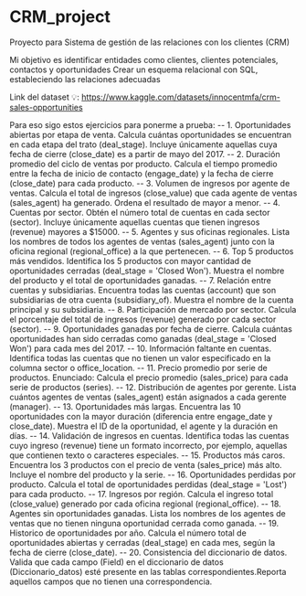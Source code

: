 # CRM_project

Proyecto para Sistema de gestión de las relaciones con los clientes (CRM)

Mi objetivo es identificar entidades como clientes, clientes potenciales, contactos y oportunidades
Crear un esquema relacional con SQL, estableciendo las relaciones adecuadas

Link del dataset 💡: https://www.kaggle.com/datasets/innocentmfa/crm-sales-opportunities

Para eso sigo estos ejercicios para ponerme a prueba:
-- 1. Oportunidades abiertas por etapa de venta. Calcula cuántas oportunidades se encuentran en cada etapa del trato (deal_stage). Incluye únicamente aquellas cuya fecha de cierre (close_date) es a partir de mayo del 2017.
-- 2. Duración promedio del ciclo de ventas por producto. Calcula el tiempo promedio entre la fecha de inicio de contacto (engage_date) y la fecha de cierre (close_date) para cada producto.
-- 3. Volumen de ingresos por agente de ventas. Calcula el total de ingresos (close_value) que cada agente de ventas (sales_agent) ha generado. Ordena el resultado de mayor a menor.
-- 4. Cuentas por sector. Obtén el número total de cuentas en cada sector (sector). Incluye únicamente aquellas cuentas que tienen ingresos (revenue) mayores a $15000.
-- 5. Agentes y sus oficinas regionales. Lista los nombres de todos los agentes de ventas (sales_agent) junto con la oficina regional (regional_office) a la que pertenecen.
-- 6. Top 5 productos más vendidos. Identifica los 5 productos con mayor cantidad de oportunidades cerradas (deal_stage = 'Closed Won'). Muestra el nombre del producto y el total de oportunidades ganadas.
-- 7. Relación entre cuentas y subsidiarias. Encuentra todas las cuentas (account) que son subsidiarias de otra cuenta (subsidiary_of). Muestra el nombre de la cuenta principal y su subsidiaria.
-- 8. Participación de mercado por sector. Calcula el porcentaje del total de ingresos (revenue) generado por cada sector (sector).
-- 9. Oportunidades ganadas por fecha de cierre. Calcula cuántas oportunidades han sido cerradas como ganadas (deal_stage = 'Closed Won') para cada mes del 2017.
-- 10. Información faltante en cuentas. Identifica todas las cuentas que no tienen un valor especificado en la columna sector o office_location.
-- 11. Precio promedio por serie de productos. Enunciado: Calcula el precio promedio (sales_price) para cada serie de productos (series).
-- 12. Distribución de agentes por gerente. Lista cuántos agentes de ventas (sales_agent) están asignados a cada gerente (manager).
-- 13. Oportunidades más largas. Encuentra las 10 oportunidades con la mayor duración (diferencia entre engage_date y close_date). Muestra el ID de la oportunidad, el agente y la duración en días. 
-- 14. Validación de ingresos en cuentas. Identifica todas las cuentas cuyo ingreso (revenue) tiene un formato incorrecto, por ejemplo, aquellas que contienen texto o caracteres especiales.
-- 15. Productos más caros. Encuentra los 3 productos con el precio de venta (sales_price) más alto. Incluye el nombre del producto y la serie.
-- 16. Oportunidades perdidas por producto. Calcula el total de oportunidades perdidas (deal_stage = 'Lost') para cada producto.
-- 17. Ingresos por región. Calcula el ingreso total (close_value) generado por cada oficina regional (regional_office).
-- 18. Agentes sin oportunidades ganadas. Lista los nombres de los agentes de ventas que no tienen ninguna oportunidad cerrada como ganada.
-- 19. Historico de oportunidades por año. Calcula el número total de oportunidades abiertas y cerradas (deal_stage) en cada mes, según la fecha de cierre (close_date).
-- 20. Consistencia del diccionario de datos. Valida que cada campo (Field) en el diccionario de datos (Diccionario_datos) esté presente en las tablas correspondientes.Reporta aquellos campos que no tienen una correspondencia.

